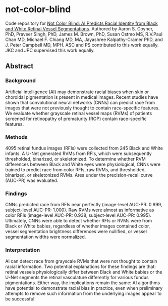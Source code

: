 # not-color-blind

Code repository for [Not Color Blind: AI Predicts Racial Identity from Black and White Retinal Vessel Segmentations](). Authored by Aaron S. Coyner, PhD, Praveer Singh, PhD, James M. Brown, PhD, Susan Ostmo MS, R.V.Paul Chan MD, Michael F. Chiang MD, MA, Jayashree Kalpathy-Cramer PhD, and J. Peter Campbell MD, MPH. ASC and PS contributed to this work equally. JKC and JPC supervised this work equally.
## Abstract

### Background
Artificial intelligence (AI) may demonstrate racial biases when skin or choroidal pigmentation is present in medical images. Recent studies have shown that convolutional neural networks (CNNs) can predict race from images that were not previously thought to contain race-specific features. We evaluate whether grayscale retinal vessel maps (RVMs) of patients screened for retinopathy of prematurity (ROP) contain race-specific features.
					
### Methods
4095 retinal fundus images (RFIs) were collected from 245 Black and White infants. A U-Net generated RVMs from RFIs, which were subsequently thresholded, binarized, or skeletonized. To determine whether RVM differences between Black and White eyes were physiological, CNNs were trained to predict race from color RFIs, raw RVMs, and thresholded, binarized, or skeletonized RVMs. Area under the precision-recall curve (AUC-PR) was evaluated.
	
### Findings
CNNs predicted race from RFIs near perfectly (image-level AUC-PR: 0.999, subject-level AUC-PR: 1.000). Raw RVMs were almost as informative as color RFIs (image-level AUC-PR: 0.938, subject-level AUC-PR: 0.995). Ultimately, CNNs were able to detect whether RFIs or RVMs were from Black or White babies, regardless of whether images contained color, vessel segmentation brightness differences were nullified, or vessel segmentation widths were normalized.
					
### Interpretation
AI can detect race from grayscale RVMs that were not thought to contain racial information. Two potential explanations for these findings are that: retinal vessels physiologically differ between Black and White babies or the U-Net segments the retinal vasculature differently for various fundus pigmentations. Either way, the implications remain the same: AI algorithms have potential to demonstrate racial bias in practice, even when preliminary attempts to remove such information from the underlying images appear to be successful.
